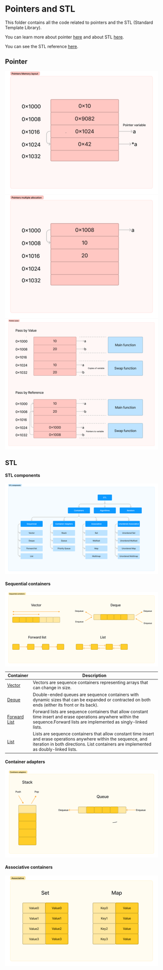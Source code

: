 # Pointers and STL
This folder contains all the code related to pointers and the STL (Standard Template Library).

You can learn more about pointer [here](https://www.geeksforgeeks.org/cpp-pointers/) and about STL [here](https://www.geeksforgeeks.org/the-c-standard-template-library-stl/).

You can see the STL reference [here](https://cplusplus.com/reference/stl/).

## Pointer

![memory layout with pointers](../assests/pointer_memory_layout.png)
![memory layout with pointers when mutiple memory is allocated](../assests/pointer_multiple_memory_allocation.png)
![pointers use case: call by value and call by reference](../assests/pointer_usecase.png)

## STL
#### STL components
![stl components](../assests/stl_components.png)

#### Sequential containers
![Sequential containers](../assests/sequential_containers.png)

| Container    |  Description |
|--------------|--------------|
| [Vector](https://cplusplus.com/reference/vector/vector/)       |Vectors are sequence containers representing arrays that can change in size. |
|[Deque](https://cplusplus.com/reference/deque/deque/)| Double-ended queues are sequence containers with dynamic sizes that can be expanded or contracted on both ends (either its front or its back).|
| [Forward List](https://cplusplus.com/reference/forward_list/forward_list/) |Forward lists are sequence containers that allow constant time insert and erase operations anywhere within the sequence.Forward lists are implemented as singly-linked lists.|
| [List](https://cplusplus.com/reference/list/list/) | Lists are sequence containers that allow constant time insert and erase operations anywhere within the sequence, and iteration in both directions. List containers are implemented as doubly-linked lists.|

#### Container adapters
![Container adapters](../assests/container_adapters.png)
#### Associative containers
![Associative containers](../assests/associative_containers.png)